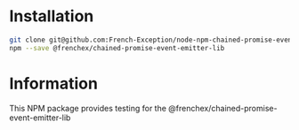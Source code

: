 # Installation

```bash
git clone git@github.com:French-Exception/node-npm-chained-promise-event-emitter-lib.git
npm --save @frenchex/chained-promise-event-emitter-lib
```

# Information

This NPM package provides testing for the @frenchex/chained-promise-event-emitter-lib

